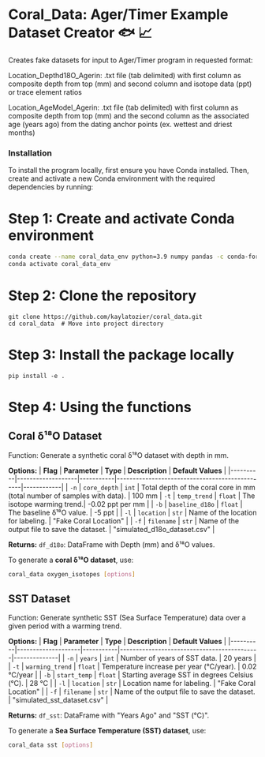 # Coral_Data: Ager/Timer Example Dataset Creator :fish: :chart_with_upwards_trend:

Creates fake datasets for input to Ager/Timer program in requested format:

Location_Depthd18O_Agerin: .txt file (tab delimited) with first column as composite depth from top (mm) and second column and isotope data (ppt) or trace element ratios 

Location_AgeModel_Agerin: .txt file (tab delimited) with first column as composite depth from top (mm) and the second column as the associated age (years ago) from the dating anchor points (ex. wettest and driest months)

### Installation

To install the program locally, first ensure you have Conda installed. Then, create and activate a new Conda environment with the required dependencies by running:

# Step 1: Create and activate Conda environment
``` bash
conda create --name coral_data_env python=3.9 numpy pandas -c conda-forge
conda activate coral_data_env
```
# Step 2: Clone the repository
```
git clone https://github.com/kaylatozier/coral_data.git
cd coral_data  # Move into project directory
```
# Step 3: Install the package locally
```
pip install -e .
```
# Step 4: Using the functions

## Coral δ¹⁸O Dataset

Function: Generate a synthetic coral δ¹⁸O dataset with depth in mm.

**Options:**
| **Flag** | **Parameter**      | **Type**  | **Description** | **Default Values** |
|----------|-------------------|-----------|------------------------------------------------|------------|
| `-n`     | `core_depth`      | `int`     | Total depth of the coral core in mm (total number of samples with data). | 100 mm
| `-t`     | `temp_trend`      | `float`   | The isotope warming trend.| -0.02 ppt per mm |
| `-b`     | `baseline_d18o`   | `float`   | The baseline δ¹⁸O value. | -5 ppt |
| `-l`     | `location`        | `str`     | Name of the location for labeling. | "Fake Coral Location" |
| `-f`     | `filename`        | `str`     | Name of the output file to save the dataset. | "simulated_d18o_dataset.csv" |


**Returns:** `df_d18o`: DataFrame with Depth (mm) and δ¹⁸O values.

To generate a **coral δ¹⁸O dataset**, use:

```bash
coral_data oxygen_isotopes [options] 

```

## SST Dataset

Function: Generate synthetic SST (Sea Surface Temperature) data over a given period with a warming trend.

**Options:** 
| **Flag** | **Parameter**       | **Type**  | **Description** | **Default Values** |
|----------|--------------------|-----------|--------------------------------------------|--------------|
| `-n`     | `years`            | `int`     | Number of years of SST data. | 20 years |
| `-t`     | `warming_trend`    | `float`   | Temperature increase per year (°C/year). | 0.02 °C/year |
| `-b`     | `start_temp`       | `float`   | Starting average SST in degrees Celsius (°C). | 28 °C |
| `-l`     | `location`         | `str`     | Location name for labeling. | "Fake Coral Location" |
| `-f`     | `filename`         | `str`     | Name of the output file to save the dataset. | "simulated_sst_dataset.csv" |


 **Returns:** `df_sst`: DataFrame with "Years Ago" and "SST (°C)".

To generate a **Sea Surface Temperature (SST) dataset**, use:

```bash
coral_data sst [options]